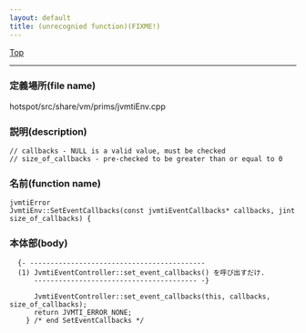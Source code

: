 ```yaml
---
layout: default
title: (unrecognied function)(FIXME!)
---
```

[Top](../index.html)

--- 
### 定義場所(file name)
hotspot/src/share/vm/prims/jvmtiEnv.cpp
### 説明(description)

```
// callbacks - NULL is a valid value, must be checked
// size_of_callbacks - pre-checked to be greater than or equal to 0
```

### 名前(function name)
```
jvmtiError
JvmtiEnv::SetEventCallbacks(const jvmtiEventCallbacks* callbacks, jint size_of_callbacks) {
```

### 本体部(body)
```
  {- -------------------------------------------
  (1) JvmtiEventController::set_event_callbacks() を呼び出すだけ.
      ---------------------------------------- -}

	  JvmtiEventController::set_event_callbacks(this, callbacks, size_of_callbacks);
	  return JVMTI_ERROR_NONE;
	} /* end SetEventCallbacks */
	
```


